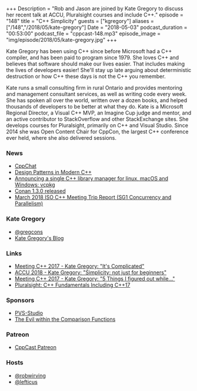 +++
Description = "Rob and Jason are joined by Kate Gregory to discuss her recent talk at ACCU, Pluralsight courses and include C++."
episode = "148"
title = "C++ Simplicity"
guests = ["kgregory"]
aliases = ["/148","/2018/05/kate-gregory"]
Date = "2018-05-03"
podcast_duration = "00:53:00"
podcast_file = "cppcast-148.mp3"
episode_image = "img/episode/2018/05/kate-gregory.jpg"
+++

Kate Gregory has been using C++ since before Microsoft had a C++ compiler, and has been paid to program since 1979. She loves C++ and believes that software should make our lives easier. That includes making the lives of developers easier! She'll stay up late arguing about deterministic destruction or how C++ these days is not the C++ you remember.

Kate runs a small consulting firm in rural Ontario and provides mentoring and management consultant services, as well as writing code every week. She has spoken all over the world, written over a dozen books, and helped thousands of developers to be better at what they do. Kate is a Microsoft Regional Director, a Visual C++ MVP, an Imagine Cup judge and mentor, and an active contributor to StackOverflow and other StackExchange sites. She develops courses for Pluralsight, primarily on C++ and Visual Studio. Since 2014 she was Open Content Chair for CppCon, the largest C++ conference ever held, where she also delivered sessions.

### News ###

 - [CppChat](http://slashslash.info/cppchat/)
 - [Design Patterns in Modern C++](https://amzn.to/2Ib5LZJ)
 - [Announcing a single C++ library manager for linux, macOS and Windows: vcpkg](https://blogs.msdn.microsoft.com/vcblog/2018/04/24/announcing-a-single-c-library-manager-for-linux-macos-and-windows-vcpkg/)
 - [Conan 1.3.0 released](http://docs.conan.io/en/latest/changelog.html#april-2018)
 - [March 2018 ISO C++ Meeting Trip Report (SG1 Concurrency and Parallelism)](https://developers.redhat.com/blog/2018/04/30/march-2018-iso-c-meeting-trip-report/)
 
### Kate Gregory ###

 - [@gregcons](https://twitter.com/gregcons)
 - [Kate Gregory's Blog](http://www.gregcons.com/kateblog/)

### Links ###

 - [Meeting C++ 2017 - Kate Gregory: "It's Complicated"](https://www.youtube.com/watch?v=tTexD26jIN4)
 - [ACCU 2018 - Kate Gregory: "Simplicity: not just for beginners"](https://www.youtube.com/watch?v=O50qTuM5OT0)
 - [Meeting C++ 2017 - Kate Gregory: "5 Things I figured out while..."](https://www.youtube.com/watch?v=ARosL9xrozk)
 - [Pluralsight: C++ Fundamentals Including C++17](https://www.pluralsight.com/courses/cplusplus-fundamentals-c17)

### Sponsors ###

- [PVS-Studio](https://www.viva64.com/pvs-studio)
- [The Evil within the Comparison Functions](https://www.viva64.com/en/b/0509/)

### Patreon ###

- [CppCast Patreon](https://www.patreon.com/CppCast)

### Hosts ###

- [@robwirving](https://twitter.com/robwirving)
- [@lefticus](https://twitter.com/lefticus)

